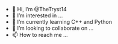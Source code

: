 - 👋 Hi, I’m @TheTryst14
- 👀 I’m interested in ...
- 🌱 I’m currently learning C++ and Python
- 💞️ I’m looking to collaborate on ...
- 📫 How to reach me ...

<!---
TheTryst14/TheTryst14 is a ✨ special ✨ repository because its `README.md` (this file) appears on your GitHub profile.
You can click the Preview link to take a look at your changes.
--->
